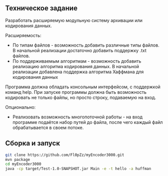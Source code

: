 ## Техническое задание
Разработать расширяемую модульную систему архивации или кодирования данных.

Расширяемость:
* По типам файлов - возможность добавить различные типы файлов. В начальной реализации достаточно добавить поддержку .txt файлов.
* По поддерживаемым алгоритмам - возможность добавить реализацию алгоритма кодирования данных. В начальной реализации добавлена поддержка алгоритма Хаффмана для кодирования данных

Программа должна обладать консольным интерфейсом, с поддержкой команд help. При запуске программы должна быть возможность кодировать не только файлы, но просто строку, подаваемую на вход.

Опционально:
* Реализовать возможность многопоточной работы - на вход программе подаётся набор путей до файла, после чего каждый файл обрабатывается в своем потоке.

## Сборка и запуск
```bash
git clone https://github.com/Fl0pZz/myEncoder3000.git
mvn package
cd myEncoder3000
java -cp target/Test-1.0-SNAPSHOT.jar Main -e -t hello -a huffman
```
